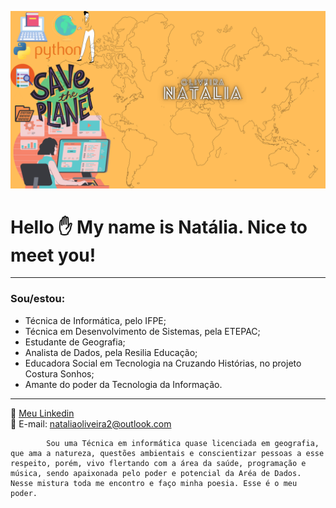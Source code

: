 ![Minha-logo](https://github.com/Natalia-oli/Natalia-oli/blob/main/1.png)

# Hello :hand: My name is Natália. Nice to meet you!  
  

**************** 
### **Sou/estou**:

+ Técnica de Informática, pelo IFPE;
+ Técnica em Desenvolvimento de Sistemas, pela ETEPAC;
+ Estudante de Geografia;
+ Analista de Dados, pela Resilia Educação;
+ Educadora Social em Tecnologia na Cruzando Histórias, no projeto Costura Sonhos;
+ Amante do poder da Tecnologia da Informação.
**************** 

:mag_right: [Meu Linkedin](https://www.linkedin.com/in/natalia-gomes-4542781b1/)<!DOCTYPE HTML/> <br/> 
:incoming_envelope: E-mail: nataliaoliveira2@outlook.com  <!DOCTYPE HTML/> <br/> 

            Sou uma Técnica em informática quase licenciada em geografia, que ama a natureza, questões ambientais e conscientizar pessoas a esse respeito, porém, vivo flertando com a área da saúde, programação e música, sendo apaixonada pelo poder e potencial da Aréa de Dados. Nesse mistura toda me encontro e faço minha poesia. Esse é o meu poder.

